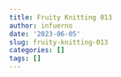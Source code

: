 ```yaml
---
title: Fruity Knitting 013
author: infuerno
date: '2023-06-05'
slug: fruity-knitting-013
categories: []
tags: []
---
```

